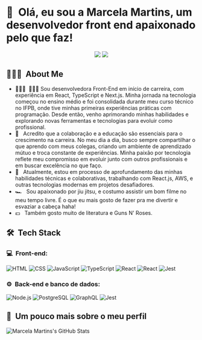 <h1>👋 &nbsp;Olá, eu sou a Marcela Martins, um desenvolvedor front end apaixonado pelo que faz!</h1>
<p align="center">
<a href="https://www.linkedin.com/in/marcela-martins01/"><img src="https://img.shields.io/badge/-Marcela%20Martins-0077B5?style=flat-square&logo=Linkedin&logoColor=white"/></a>
<a href="mailto:marcelamartinstec@gmail.com"><img src="https://img.shields.io/badge/-marcelamartinstec@gmail.com-D14836?style=flat-square&logo=Gmail&logoColor=white"/></a>
</p>

<h2> 👨🏻‍💻 &nbsp;About Me </h2>

- 👨🏻‍💻 &nbsp;👨🏻‍💻   Sou desenvolvedora Front-End em início de carreira, com experiência em React, TypeScript e Next.js. Minha jornada na tecnologia começou no ensino médio e foi consolidada durante meu curso técnico no IFPB, onde tive minhas primeiras experiências práticas com programação. Desde então, venho aprimorando minhas habilidades e explorando novas ferramentas e tecnologias para evoluir como profissional. 
- 💚 &nbsp;  Acredito que a colaboração e a educação são essenciais para o crescimento na carreira. No meu dia a dia, busco sempre compartilhar o que aprendo com meus colegas, criando um ambiente de aprendizado mútuo e troca constante de experiências. Minha paixão por tecnologia reflete meu compromisso em evoluir junto com outros profissionais e em buscar excelência no que faço.
- 🚀 &nbsp;  Atualmente, estou em processo de aprofundamento das minhas habilidades técnicas e colaborativas, trabalhando com React.js, AWS, e outras tecnologias modernas em projetos desafiadores.
- 🏎 &nbsp; Sou apaixonado por jiu jitsu, e costumo assistir um bom filme no meu tempo livre. É o que eu mais gosto de fazer pra me divertir e esvaziar a cabeça haha!
- 💵 &nbsp; Também gosto muito de literatura e Guns N' Roses.

<h2> 🛠 &nbsp;Tech Stack</h2>
<h3>💻 &nbsp;Front-end:</h3>

![HTML](https://img.shields.io/badge/-HTML-333333?style=flat&logo=HTML5)
![CSS](https://img.shields.io/badge/-CSS-333333?style=flat&logo=CSS3&logoColor=1572B6)
![JavaScript](https://img.shields.io/badge/-JavaScript-333333?style=flat&logo=javascript)
![TypeScript](https://img.shields.io/badge/-TypeScript-333333?style=flat&logo=typescript&logoColor=2D79C7)
![React](https://img.shields.io/badge/-React-333333?style=flat&logo=react)
![React](https://img.shields.io/badge/-React%20Native-333333?style=flat&logo=react)
![Jest](https://img.shields.io/badge/-Jest-333333?style=flat&logo=jest&logoColor=E535AB)

<h3>⚙️ &nbsp;Back-end e banco de dados:</h3>

![Node.js](https://img.shields.io/badge/-Node.js-333333?style=flat&logo=node.js)
![PostgreSQL](https://img.shields.io/badge/-PostgreSQL-333333?style=flat&logo=postgresql)
![GraphQL](https://img.shields.io/badge/-GraphQL-333333?style=flat&logo=graphql&logoColor=E535AB)
![Jest](https://img.shields.io/badge/-Jest-333333?style=flat&logo=jest&logoColor=E535AB)

<h2>🚀 &nbsp;Um pouco mais sobre o meu perfil</h2>

![Marcela Martins's GitHub Stats](https://github-readme-stats.vercel.app/api?username=MarcelaMartinsRap&show_icons=true&theme=dracula)

